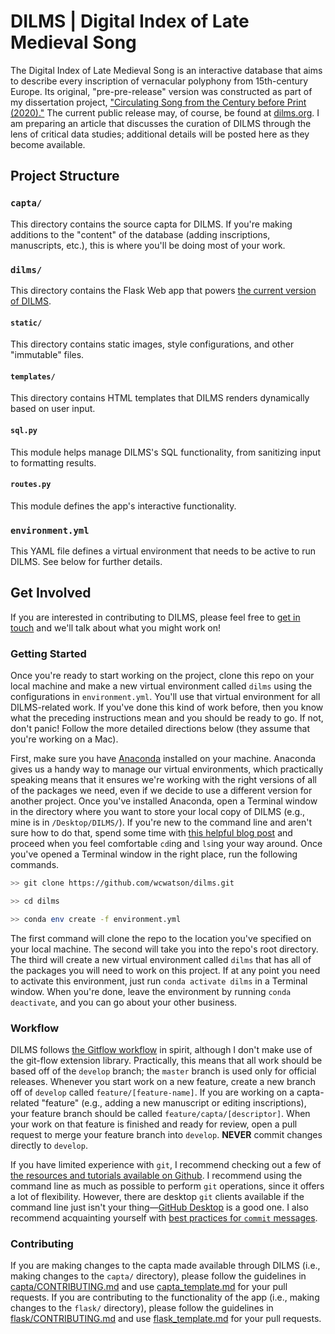 # DILMS | Digital Index of Late Medieval Song

The Digital Index of Late Medieval Song is an interactive database that aims to describe every inscription of vernacular polyphony from 15th-century Europe.
Its original, "pre-pre-release" version was constructed as part of my dissertation project, ["Circulating Song from the Century before Print (2020)."][1]
The current public release may, of course, be found at [dilms.org][2].
I am preparing an article that discusses the curation of DILMS through the lens of critical data studies; additional details will be posted here as they become available.


## Project Structure

### `capta/`
This directory contains the source capta for DILMS.
If you're making additions to the "content" of the database (adding inscriptions, manuscripts, etc.), this is where you'll be doing most of your work.

### `dilms/`
This directory contains the Flask Web app that powers [the current version of DILMS][2].

#### `static/`
This directory contains static images, style configurations, and other "immutable" files.

#### `templates/`
This directory contains HTML templates that DILMS renders dynamically based on user input.

#### `sql.py`
This module helps manage DILMS's SQL functionality, from sanitizing input to formatting results.

#### `routes.py`
This module defines the app's interactive functionality.

### `environment.yml`
This YAML file defines a virtual environment that needs to be active to run DILMS.
See below for further details.


## Get Involved

If you are interested in contributing to DILMS, please feel free to [get in touch](mailto:admin@dilms.org) and we'll talk about what you might work on!

### Getting Started
Once you're ready to start working on the project, clone this repo on your local machine and make a new virtual environment called `dilms` using the configurations in `environment.yml`.
You'll use that virtual environment for all DILMS-related work.
If you've done this kind of work before, then you know what the preceding instructions mean and you should be ready to go.
If not, don't panic!
Follow the more detailed directions below (they assume that you're working on a Mac).

First, make sure you have [Anaconda][3] installed on your machine.
Anaconda gives us a handy way to manage our virtual environments, which practically speaking means that it ensures we're working with the right versions of all of the packages we need, even if we decide to use a different version for another project.
Once you've installed Anaconda, open a Terminal window in the directory where you want to store your local copy of DILMS (e.g., mine is in `/Desktop/DILMS/`).
If you're new to the command line and aren't sure how to do that, spend some time with [this helpful blog post][4] and proceed when you feel comfortable `cd`ing and `ls`ing your way around.
Once you've opened a Terminal window in the right place, run the following commands.
```bash
>> git clone https://github.com/wcwatson/dilms.git

>> cd dilms

>> conda env create -f environment.yml
```
The first command will clone the repo to the location you've specified on your local machine.
The second will take you into the repo's root directory.
The third will create a new virtual environment called `dilms` that has all of the packages you will need to work on this project.
If at any point you need to activate this environment, just run `conda activate dilms` in a Terminal window.
When you're done, leave the environment by running `conda deactivate`, and you can go about your other business.

### Workflow
DILMS follows [the Gitflow workflow][5] in spirit, although I don't make use of the git-flow extension library.
Practically, this means that all work should be based off of the `develop` branch; the `master` branch is used only for official releases.
Whenever you start work on a new feature, create a new branch off of `develop` called `feature/[feature-name]`.
If you are working on a capta-related "feature" (e.g., adding a new manuscript or editing inscriptions), your feature branch should be called `feature/capta/[descriptor]`.
When your work on that feature is finished and ready for review, open a pull request to merge your feature branch into `develop`.
**NEVER** commit changes directly to `develop`.

If you have limited experience with `git`, I recommend checking out a few of [the resources and tutorials available on Github][6].
I recommend using the command line as much as possible to perform `git` operations, since it offers a lot of flexibility.
However, there are desktop `git` clients available if the command line just isn't your thing&mdash;[GitHub Desktop](https://desktop.github.com/) is a good one.
I also recommend acquainting yourself with [best practices for `commit` messages][7].

### Contributing
If you are making changes to the capta made available through DILMS (i.e., making changes to the `capta/` directory), please follow the guidelines in [capta/CONTRIBUTING.md](capta/CONTRIBUTING.md) and use [capta_template.md](.github/PULL_REQUEST_TEMPLATE/capta_template.md) for your pull requests.
If you are contributing to the functionality of the app (i.e., making changes to the `flask/` directory), please follow the guidelines in [flask/CONTRIBUTING.md](flask/CONTRIBUTING.md) and use [flask_template.md](.github/PULL_REQUEST_TEMPLATE/flask_template.md) for your pull requests.

[1]: <https://www.researchgate.net/publication/340849806_Circulating_Song_from_the_Century_before_Print>
[2]: <http://www.dilms.org>
[3]: <https://www.anaconda.com/>
[4]: <https://medium.com/@grace.m.nolan/terminal-for-beginners-e492ba10902a>
[5]: <https://www.atlassian.com/git/tutorials/comparing-workflows/gitflow-workflow>
[6]: <https://try.github.io/>
[7]: <https://chris.beams.io/posts/git-commit/>
